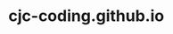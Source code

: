 # cjc-coding.github.io
<div style="width: 100%; height: 300px; background-image: url('(https://github.com/user-attachments/assets/a5667b26-95f6-40fe-a41f-8574a6aeffc8)'); background-position: center; background-size: cover;">
</div>
